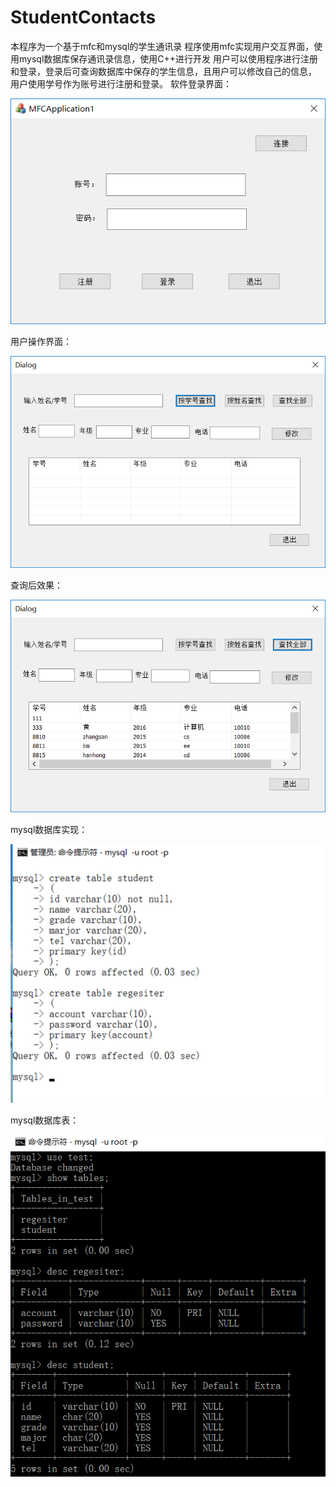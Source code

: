 # StudentContacts
本程序为一个基于mfc和mysql的学生通讯录
程序使用mfc实现用户交互界面，使用mysql数据库保存通讯录信息，使用C++进行开发
用户可以使用程序进行注册和登录，登录后可查询数据库中保存的学生信息，且用户可以修改自己的信息，
用户使用学号作为账号进行注册和登录。
软件登录界面：

![image](https://github.com/passergentleman/StudentContacts/blob/master/photo/1.png)

用户操作界面：

![image](https://github.com/passergentleman/StudentContacts/blob/master/photo/2.png)

查询后效果：

![image](https://github.com/passergentleman/StudentContacts/blob/master/photo/3.png)

mysql数据库实现：

![image](https://github.com/passergentleman/StudentContacts/blob/master/photo/5.png)

mysql数据库表：

![image](https://github.com/passergentleman/StudentContacts/blob/master/photo/4.png)
